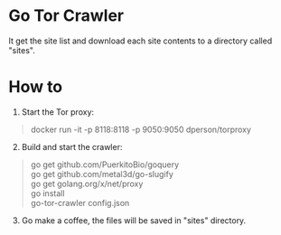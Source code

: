 # Go Tor Crawler

It get the site list and download each site contents to a directory called "sites".

# How to

1. Start the Tor proxy:  
> docker run -it -p 8118:8118 -p 9050:9050 dperson/torproxy  

2. Build and start the crawler:  
> go get github.com/PuerkitoBio/goquery  
> go get github.com/metal3d/go-slugify  
> go get golang.org/x/net/proxy  
> go install  
> go-tor-crawler config.json  

3. Go make a coffee, the files will be saved in "sites" directory.  
